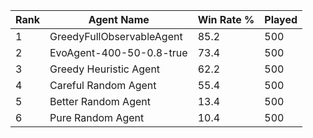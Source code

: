 | Rank | Agent Name | Win Rate % | Played |
|------|------------|----------|--------|
| 1 | GreedyFullObservableAgent | 85.2 | 500 |
| 2 | EvoAgent-400-50-0.8-true | 73.4 | 500 |
| 3 | Greedy Heuristic Agent | 62.2 | 500 |
| 4 | Careful Random Agent | 55.4 | 500 |
| 5 | Better Random Agent | 13.4 | 500 |
| 6 | Pure Random Agent | 10.4 | 500 |